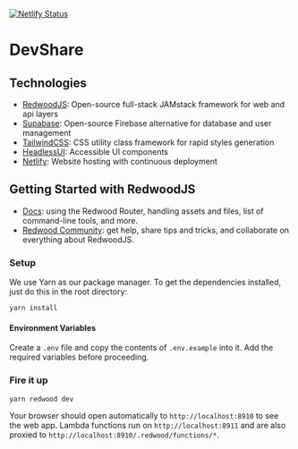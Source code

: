 [![Netlify Status](https://api.netlify.com/api/v1/badges/452c6634-d643-4dce-8725-d748a6580cd4/deploy-status)](https://app.netlify.com/sites/devshare-prod/deploys)

# DevShare

## Technologies
- [RedwoodJS](https://redwoodjs.com/): Open-source full-stack JAMstack framework for web and api layers
- [Supabase](https://supabase.io/): Open-source Firebase alternative for database and user management
- [TailwindCSS](https://tailwindcss.com/): CSS utility class framework for rapid styles generation
- [HeadlessUI](https://headlessui.dev/): Accessible UI components
- [Netlify](https://www.netlify.com/): Website hosting with continuous deployment

## Getting Started with RedwoodJS
- [Docs](https://redwoodjs.com/docs/introduction): using the Redwood Router, handling assets and files, list of command-line tools, and more.
- [Redwood Community](https://community.redwoodjs.com): get help, share tips and tricks, and collaborate on everything about RedwoodJS.

### Setup

We use Yarn as our package manager. To get the dependencies installed, just do this in the root directory:

```terminal
yarn install
```

#### Environment Variables

Create a `.env` file and copy the contents of `.env.example` into it. Add the required variables before proceeding.

### Fire it up

```terminal
yarn redwood dev
```

Your browser should open automatically to `http://localhost:8910` to see the web app. Lambda functions run on `http://localhost:8911` and are also proxied to `http://localhost:8910/.redwood/functions/*`. 

